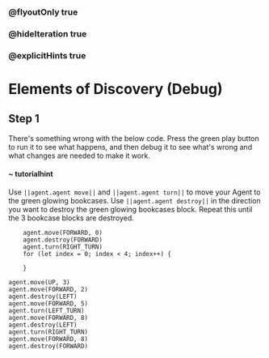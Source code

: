 ### @flyoutOnly true
### @hideIteration true
### @explicitHints true

# Elements of Discovery (Debug)

## Step 1
There's something wrong with the below code. Press the green play button to run it to see what happens, and then debug it to see what's wrong and what changes are needed to make it work.

#### ~ tutorialhint 
Use ``||agent.agent move||`` and ``||agent.agent turn||`` to move your Agent to the green glowing bookcases. Use ``||agent.agent destroy||`` in the direction you want to destroy the green glowing bookcases block. Repeat this until the 3 bookcase blocks are destroyed.

```ghost
    agent.move(FORWARD, 0)
    agent.destroy(FORWARD)
    agent.turn(RIGHT_TURN)
    for (let index = 0; index < 4; index++) {
    	
    }
```
```template
agent.move(UP, 3)
agent.move(FORWARD, 2)
agent.destroy(LEFT)
agent.move(FORWARD, 5)
agent.turn(LEFT_TURN)
agent.move(FORWARD, 8)
agent.destroy(LEFT)
agent.turn(RIGHT_TURN)
agent.move(FORWARD, 8)
agent.destroy(FORWARD)
```
```package
```
